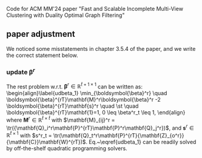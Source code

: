 Code for ACM MM'24 paper "Fast and Scalable Incomplete Multi-View Clustering with Duality Optimal Graph Filtering"

## paper adjustment 
We noticed some misstatements in chapter 3.5.4 of the paper, and we write the correct statement below. 

### update $\boldsymbol{\beta}^r$
The rest problem w.r.t. $\boldsymbol{\beta}^r \in \mathbb{R}^{\bar{t}+1 \times 1}$ can be written as:
\begin{align}\label{udbeta_1}
	\min_{\boldsymbol{\beta}^r}  \quad \boldsymbol{\beta}^{rT}\mathbf{M}^r\boldsymbol{\beta}^r -2 \boldsymbol{\beta}^{rT}\mathbf{s}^r \quad \st  \quad \boldsymbol{\beta}^{rT}\mathbf{1}=1, 0 \leq \beta^r_t \leq 1, 
\end{align}
where $\mathbf{M}^r \in \mathbb{R}^{\bar{t} \times \bar{t}}$ with $\mathbf{M}_{ij}^r = \tr({\mathbf{Q}_i^r\mathbf{P}^{rT}\mathbf{P}^r\mathbf{Q}_j^r})$, and $\mathbf{s}^r \in \mathbb{R}^{\bar{t} \times 1}$ with $s^r_t = \tr(\mathbf{Q}_t^r\mathbf{P}^{rT}{\mathbf{Z}_{o^r}}{\mathbf{C}}\mathbf{W}^{rT})$. Eq.~\eqref{udbeta_1} can be readily solved by off-the-shelf quadratic programming solvers.
